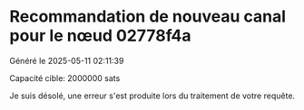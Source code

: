 # Recommandation de nouveau canal pour le nœud 02778f4a

Généré le 2025-05-11 02:11:39

Capacité cible: 2000000 sats

Je suis désolé, une erreur s'est produite lors du traitement de votre requête.